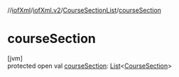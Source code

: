 //[iofXml](../../../index.md)/[iofXml.v2](../index.md)/[CourseSectionList](index.md)/[courseSection](course-section.md)

# courseSection

[jvm]\
protected open val [courseSection](course-section.md): [List](https://docs.oracle.com/javase/8/docs/api/java/util/List.html)<[CourseSection](../-course-section/index.md)>
